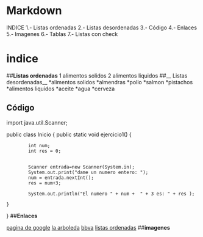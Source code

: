 # Markdown
INDICE
1.- Listas ordenadas
2.- Listas desordenadas
3.- Código
4.- Enlaces
5.- Imagenes
6.- Tablas
7.- Listas con check
# **indice**
##__Listas ordenadas__
1 alimentos solidos
2 alimentos liquidos
##__ Listas desordenadas__
*alimentos solidos 
    *almendras
    *pollo
    *salmon
    *pistachos
*alimentos liquidos
    *aceite
    *agua
    *cerveza
## __Código__
import java.util.Scanner;

public class Inicio {
public static void ejercicio1() {

			int num;
			int res = 0;
			
					
			Scanner entrada=new Scanner(System.in);
			System.out.print("dame un numero entero: ");
			num = entrada.nextInt();
			res = num+3;
			
			System.out.println("El numero " + num +  " + 3 es: " + res );	

	}
} 
##__Enlaces__

  [pagina de google](www,google.es)
  [la arboleda](www.laarboleda,es)
  [bbva](www.bbva.es)
  [listas ordenadas](doc/modificacion4)
##__imagenes__

  
